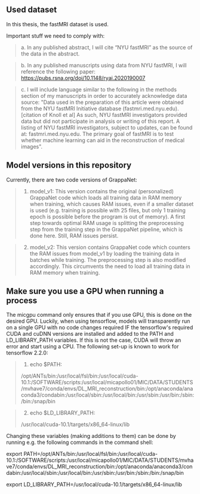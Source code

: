 ## Used dataset
In this thesis, the fastMRI dataset is used.

Important stuff we need to comply with:

> a. In any published abstract, I will cite “NYU fastMRI” as the source of the data in the abstract.

> b. In any published manuscripts using data from NYU fastMRI, I will reference the following paper: https://pubs.rsna.org/doi/10.1148/ryai.2020190007

> c. I will include language similar to the following in the methods section of my manuscripts in order to accurately acknowledge data source: "Data used in the preparation of this article were obtained from the NYU fastMRI Initiative database (fastmri.med.nyu.edu).[citation of Knoll et al] As such, NYU fastMRI investigators provided data but did not participate in analysis or writing of this report. A listing of NYU fastMRI investigators, subject to updates, can be found at: fastmri.med.nyu.edu. The primary goal of fastMRI is to test whether machine learning can aid in the reconstruction of medical images".



## Model versions in this repository
Currently, there are two code versions of GrappaNet:

> 1. model_v1: This version contains the original (personalized) GrappaNet code which loads all training data in RAM memory when training, which causes RAM issues, even if a smaller dataset is used (e.g. training is possible with 25 files, but only 1 training epoch is possible before the program is out of memory). A first step towards optimal RAM usage is splitting the preprocessing step from the training step in the GrappaNet pipeline, which is done here. Still, RAM issues persist.

> 2. model_v2: This version contains GrappaNet code which counters the RAM issues from model_v1 by loading the training data in batches while training. The preprocessing step is also modified accordingly. This circumvents the need to load all training data in RAM memory when training.



## Make sure you use a GPU when running a process
The micgpu command only ensures that if you use GPU, this is done on the desired GPU. Luckily, when using tensorflow, models will transparently run on a single GPU with no code changes required IF the tensorflow's required CUDA and cuDNN versions are installed and added to the PATH and LD_LIBRARY_PATH variables. If this is not the case, CUDA will throw an error and start using a CPU. The following set-up is known to work for tensorflow 2.2.0:

> 1. echo $PATH: 
>
> /opt/ANTs/bin:/usr/local/fsl/bin:/usr/local/cuda-10.1:/SOFTWARE/scripts:/usr/local/micapollo01/MIC/DATA/STUDENTS/mvhave7/conda/envs/DL_MRI_reconstruction/bin:/opt/anaconda/anaconda3/condabin:/usr/local/sbin:/usr/local/bin:/usr/sbin:/usr/bin:/sbin:/bin:/snap/bin

> 2. echo $LD_LIBRARY_PATH: 
>
> /usr/local/cuda-10.1/targets/x86_64-linux/lib

Changing these variables (making additions to them) can be done by running e.g. the following commands in the command shell:

export PATH=/opt/ANTs/bin:/usr/local/fsl/bin:/usr/local/cuda-10.1:/SOFTWARE/scripts:/usr/local/micapollo01/MIC/DATA/STUDENTS/mvhave7/conda/envs/DL_MRI_reconstruction/bin:/opt/anaconda/anaconda3/condabin:/usr/local/sbin:/usr/local/bin:/usr/sbin:/usr/bin:/sbin:/bin:/snap/bin

export LD_LIBRARY_PATH=/usr/local/cuda-10.1/targets/x86_64-linux/lib
